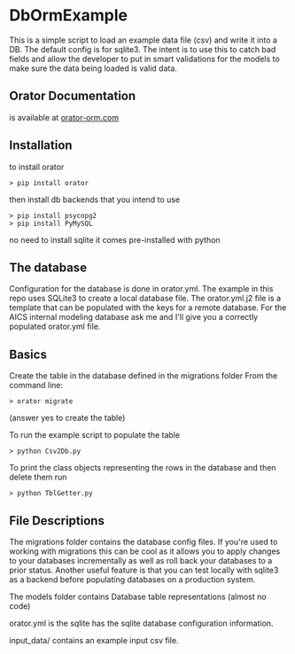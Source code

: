 # DbOrmExample

This is a simple script to load an example data file (csv) and write it into a DB. The default config is for sqlite3. 
The intent is to use this to catch bad fields and allow the developer to put in smart validations for the models to 
make sure the data being loaded is valid data. 

## Orator Documentation

is available at [orator-orm.com](https://orator-orm.com/docs/0.9/)

## Installation 

to install orator 
```commandline
> pip install orator
```

then install db backends that you intend to use
```commandline
> pip install psycopg2
> pip install PyMySQL
```

no need to install sqlite it comes pre-installed with python

## The database

Configuration for the database is done in orator.yml. The example in this repo uses SQLite3 to create a local 
database file. The orator.yml.j2 file is a template that can be populated with the keys for a remote database. 
For the AICS internal modeling database ask me and I'll give you a correctly populated orator.yml file.

## Basics 

Create the table in the database defined in the migrations folder
From the command line: 

```
> orator migrate
```
(answer yes to create the table)

To run the example script to populate the table
```
> python Csv2Db.py 
```

To print the class objects representing the rows in the database 
and then delete them run 
```
> python TblGetter.py
```

## File Descriptions

The migrations folder contains the database config files. 
If you're used to working with migrations this can be cool as it
allows you to apply changes to your databases incrementally as well 
as roll back your databases to a prior status. Another useful feature 
is that you can test locally with sqlite3 as a backend before populating 
databases on a production system.

The models folder contains Database table representations (almost no code)

orator.yml is the sqlite has the sqlite database configuration information. 

input_data/ contains an example input csv file. 

